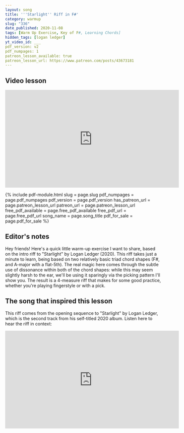 ```yaml
---
layout: song
title: '''Starlight'' Riff in F#'
category: warmup
slug: "336"
date_published: 2020-11-08
tags: [Warm Up Exercise, Key of F#, Learning Chords]
hidden_tags: [logan ledger]
yt_video_id: ___
pdf_version: v2
pdf_numpages: 1
patreon_lesson_available: true
patreon_lesson_url: https://www.patreon.com/posts/43673181
---
```


## Video lesson

<iframe width="560" height="315" src="https://www.youtube.com/embed/Lm5C6fvrDWQ" frameborder="0" allow="accelerometer; autoplay; encrypted-media; gyroscope; picture-in-picture" allowfullscreen></iframe>

{% include pdf-module.html slug = page.slug pdf_numpages = page.pdf_numpages pdf_version = page.pdf_version has_patreon_url = page.patreon_lesson_url patreon_url = page.patreon_lesson_url free_pdf_available = page.free_pdf_available free_pdf_url = page.free_pdf_url song_name = page.song_title pdf_for_sale = page.pdf_for_sale %}

## Editor's notes

Hey friends! Here's a quick little warm-up exercise I want to share, based on the intro riff to "Starlight" by Logan Ledger (2020). This riff takes just a minute to learn, being based on two relatively basic triad chord shapes (F#, and A-major with a flat-5th). The real magic here comes through the subtle use of dissonance within both of the chord shapes: while this may seem slightly harsh to the ear, we'll be using it sparingly via the picking pattern I'll show you. The result is a 4-measure riff that makes for some good practice, whether you're playing fingerstyle or with a pick.

## The song that inspired this lesson

This riff comes from the opening sequence to "Starlight" by Logan Ledger, which is the second track from his self-titled 2020 album. Listen here to hear the riff in context:

<iframe width="560" height="315" src="https://www.youtube.com/embed/pUaqv1uJOFM" frameborder="0" allow="accelerometer; autoplay; encrypted-media; gyroscope; picture-in-picture" allowfullscreen></iframe>
